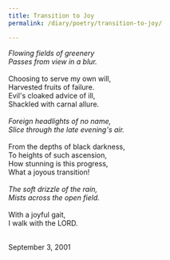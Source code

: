 ```yaml
---
title: Transition to Joy
permalink: /diary/poetry/transition-to-joy/

---
```

<div class="poetry">

<em>Flowing fields of greenery<br/>
Passes from view in a blur.</em><br/>
<br/>
Choosing to serve my own will,<br/>
Harvested fruits of failure.<br/>
Evil's cloaked advice of ill,<br/>
Shackled with carnal allure.<br/>
<br/>
<em>Foreign headlights of no name,<br/>
Slice through the late evening's air.</em><br/>
<br/>
From the depths of black darkness,<br/>
To heights of such ascension,<br/>
How stunning is this progress,<br/>
What a joyous transition!<br/>
<br/>
<em>The soft drizzle of the rain,<br/>
Mists across the open field.</em><br/>
<br/>
With a joyful gait,<br/>
I walk with the LORD.<br/>
<br/>

<div class="poetry_date">September 3, 2001</div>



</div>
